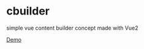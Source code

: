 # cbuilder

simple vue content builder concept made with Vue2

<a href="https://cbuilder.pa2lo.net/" target="_blank">Demo</a>